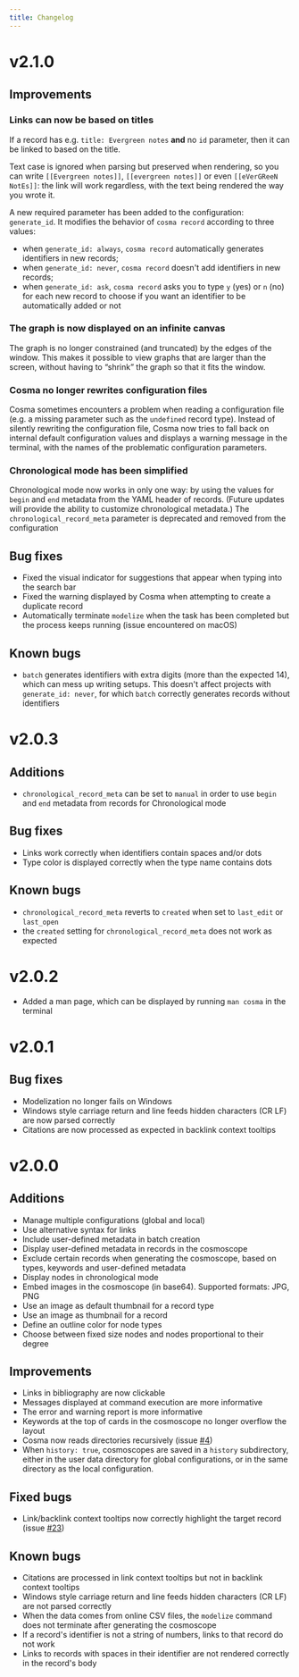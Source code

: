 ```yaml
---
title: Changelog
---
```


# v2.1.0

## Improvements

### Links can now be based on titles

If a record has e.g. `title: Evergreen notes` **and** no `id` parameter, then it can be linked to based on the title.

Text case is ignored when parsing but preserved when rendering, so you can write `[[Evergreen notes]]`, `[[evergreen notes]]` or even `[[eVerGReeN NotEs]]`: the link will work regardless, with the text being rendered the way you wrote it.

A new required parameter has been added to the configuration: `generate_id`. It modifies the behavior of `cosma record` according to three values:

- when `generate_id: always`, `cosma record` automatically generates identifiers in new records;
- when `generate_id: never`, `cosma record` doesn't add identifiers in new records;
- when `generate_id: ask`, `cosma record` asks you to type `y` (yes) or `n` (no) for each new record to choose if you want an identifier to be automatically added or not

### The graph is now displayed on an infinite canvas

The graph is no longer constrained (and truncated) by the edges of the window. This makes it possible to view graphs that are larger than the screen, without having to “shrink” the graph so that it fits the window.

### Cosma no longer rewrites configuration files

Cosma sometimes encounters a problem when reading a configuration file (e.g. a missing parameter such as the `undefined` record type). Instead of silently rewriting the configuration file, Cosma now tries to fall back on internal default configuration values and displays a warning message in the terminal, with the names of the problematic configuration parameters.

### Chronological mode has been simplified

Chronological mode now works in only one way: by using the values for `begin` and `end` metadata from the YAML header of records. (Future updates will provide the ability to customize chronological metadata.) The `chronological_record_meta` parameter is deprecated and removed from the configuration

## Bug fixes

- Fixed the visual indicator for suggestions that appear when typing into the search bar
- Fixed the warning displayed by Cosma when attempting to create a duplicate record
- Automatically terminate `modelize` when the task has been completed but the process keeps running (issue encountered on macOS)

## Known bugs

- `batch` generates identifiers with extra digits (more than the expected 14), which can mess up writing setups. This doesn't affect projects with `generate_id: never`, for which `batch` correctly generates records without identifiers

# v2.0.3

## Additions

- `chronological_record_meta` can be set to `manual` in order to use `begin` and `end` metadata from records for Chronological mode

## Bug fixes

- Links work correctly when identifiers contain spaces and/or dots
- Type color is displayed correctly when the type name contains dots

## Known bugs

- `chronological_record_meta` reverts to `created` when set to `last_edit` or `last_open`
- the `created` setting for `chronological_record_meta` does not work as expected

# v2.0.2

- Added a man page, which can be displayed by running `man cosma` in the terminal

# v2.0.1

## Bug fixes

- Modelization no longer fails on Windows
- Windows style carriage return and line feeds hidden characters (CR LF) are now parsed correctly
- Citations are now processed as expected in backlink context tooltips

# v2.0.0

## Additions

- Manage multiple configurations (global and local)
- Use alternative syntax for links
- Include user-defined metadata in batch creation
- Display user-defined metadata in records in the cosmoscope
- Exclude certain records when generating the cosmoscope, based on types, keywords and user-defined metadata
- Display nodes in chronological mode
- Embed images in the cosmoscope (in base64). Supported formats: JPG, PNG
- Use an image as default thumbnail for a record type
- Use an image as thumbnail for a record
- Define an outline color for node types
- Choose between fixed size nodes and nodes proportional to their degree

## Improvements

- Links in bibliography are now clickable
- Messages displayed at command execution are more informative
- The error and warning report is more informative
- Keywords at the top of cards in the cosmoscope no longer overflow the layout
- Cosma now reads directories recursively (issue [#4](https://github.com/graphlab-fr/cosma/issues/4))
- When `history: true`, cosmoscopes are saved in a `history` subdirectory, either in the user data directory for global configurations, or in the same directory as the local configuration.

## Fixed bugs

- Link/backlink context tooltips now correctly highlight the target record (issue [#23](https://github.com/graphlab-fr/cosma/issues/23))

## Known bugs

- Citations are processed in link context tooltips but not in backlink context tooltips
- Windows style carriage return and line feeds hidden characters (CR LF) are not parsed correctly
- When the data comes from online CSV files, the `modelize` command does not terminate after generating the cosmoscope
- If a record's identifier is not a string of numbers, links to that record do not work
- Links to records with spaces in their identifier are not rendered correctly in the record's body